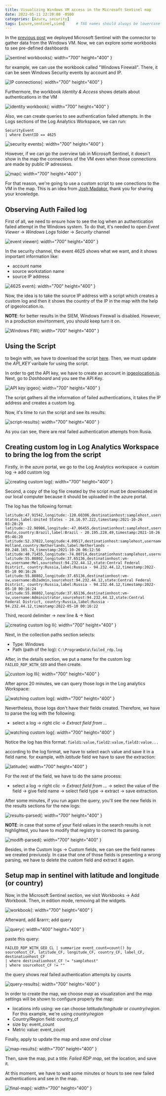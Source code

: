 ```yaml
---
title: Visualizing Windows VM access in the Microsoft Sentinel map
date: 2022-05-11 22:20:00 -0500
categories: [Azure, security]
tags: [azure,sentinel,siem]     # TAG names should always be lowercase
---
```


In the [previous post](https://jean0828.github.io/blog/posts/Deployment-Microsoft-Sentinel-(SIEM)) we deployed Microsoft Sentinel with the connector to gather data from the Windows VM. Now, we can explore some workbooks to see pre-defined dashboards


![sentinel workbooks](https://i.imgur.com/N33kRjX.png "sentinel workbooks"){: width="700" height="400" }

for example, we can use the workbook called "Windows Firewall". There, it can be seen Windows Security events by account and IP.


![IP connections](https://i.imgur.com/vPmRqAz.png "Ip connections"){: width="700" height="400" }


Furthermore, the workbook *Identity & Access* shows details about authentications in the VM

![identity workbook](https://i.imgur.com/afE2AmY.png "identity workbook"){: width="700" height="400" }

Also, we can create queries to see authentication failed attempts. In the Logs sections of the Log Analytics Workspace, we can run:

```
SecurityEvent
| where EventID == 4625 
```

![security events](https://i.imgur.com/IkgTcEf.png){: width="700" height="400" }


However, if we can go the overview tab in Microsoft Sentinel, it doesn't show in the map the connections of the VM even when those connections are made by public IP adressess.

![map](https://i.imgur.com/BZBSFGo.png "map"){: width="700" height="400" }

For that reason, we're going to use a custom script to see conections to the VM in the map. This is an idea from [Josh Madakor](https://youtu.be/RoZeVbbZ0o0), thank you for sharing your knowledge.

## Observing Auth Failed log

First of all, we need to ensure how to see the log when an authentication failed attempt in the Windows system. To do that, it's needed to open *Event Viewer* &rarr; *Windows Logs* folder &rarr; *Security* channel

![event viewer](https://i.imgur.com/9D7cmm5.png){: width="700" height="400" }

In the security channel, the event 4625 shows what we want, and it shows important information like:

* account name
* source workstation name
* source IP address

![4625 event](https://i.imgur.com/GTpdlkd.png){: width="700" height="400" }

Now, the idea is to take the source IP address with a script which creates a custom log and then it shows the country of the IP in the map with the help of ipgeolocation.io.

**NOTE**: for better results in the SIEM, Windows Firewall is disabled. However, in a production envirtonment, you should keep turn it on.

![Windows FW](https://i.imgur.com/ewZ0Ekn.png){: width="700" height="400" }

## Using the Script

to begin with, we have to download the script [here](https://github.com/joshmadakor1/Sentinel-Lab/blob/main/Custom_Security_Log_Exporter.ps1). Then, we must update the *API_KEY* varibale for using the script.

In order to get the API key, we have to create an account in [ipgeolocation.io](https://ipgeolocation.io/). Next, go to *Dashboard* and  you see the API Key.


![API key ipgeo](https://i.imgur.com/ASOASFB.png){: width="700" height="400" }

The script gathers all the information of failed authentications, it takes the IP address and creates a custom log.

Now, it's time to run the script and see its results:

![script-results](https://i.imgur.com/tpN2FVC.png){: width="700" height="400" }

As you can see, there are real failed authentication attempts from Rusia.

## Creating custom log in Log Analytics Workspace to bring the log from the script

Firstly, in the azure portal, we go to the Log Analytics workspace &rarr; custom log &rarr; add custom log

![creating custom log](https://i.imgur.com/6EmhmJO.png){: width="700" height="400" }

Second, a copy of the log file created by the script must be downloaded in our local computer because it should be uploaded in the azure portal.

The log has the following format:

```
latitude:47.91542,longitude:-120.60306,destinationhost:samplehost,username:fakeuser,sourcehost:24.16.97.222,state:Washington,country:United States,label:United States - 24.16.97.222,timestamp:2021-10-26 03:28:29
latitude:-22.90906,longitude:-47.06455,destinationhost:samplehost,username:lnwbaq,sourcehost:20.195.228.49,state:Sao Paulo,country:Brazil,label:Brazil - 20.195.228.49,timestamp:2021-10-26 05:46:20
latitude:52.37022,longitude:4.89517,destinationhost:samplehost,username:CSNYDER,sourcehost:89.248.165.74,state:North Holland,country:Netherlands,label:Netherlands - 89.248.165.74,timestamp:2021-10-26 06:12:56
latitude:40.71455,longitude:-74.00714,destinationhost:samplehost,username:ADMINISTRATOR,sourcehost:72.45.247.
latitude:55.88802,longitude:37.65136,destinationhost:vm-sw,username:Mel,sourcehost:94.232.44.12,state:Central Federal District, country:Russia,label:Russia - 94.232.44.12,timestamp:2022-05-10 00:16:26
latitude:55.88802,longitude:37.65136,destinationhost:vm-sw,username:db2admin,sourcehost:94.232.44.12,state:Central Federal District, country:Russia,label:Russia - 94.232.44.12,timestamp:2022-05-10 00:16:24
latitude:55.88802,longitude:37.65136,destinationhost:vm-sw,username:Administrator,sourcehost:94.232.44.12,state:Central Federal District, country:Russia,label:Russia - 94.232.44.12,timestamp:2022-05-10 00:16:22
```
Third, record delimiter &rarr; new line & &rarr; Next

![creating custom log II](https://i.imgur.com/W2xQyeU.png){: width="700" height="400" }

Next, in the collection paths section selects:

* Type: Windows
* Path (path of the log): ```C:\ProgramData\failed_rdp.log```

After, in the details section, we put a name for the custom log: ```FAILED_RDP_WITH_GEO``` and then create.

![custom log III](https://i.imgur.com/wYd7JjB.png){: width="700" height="400" }

After aprox 20 minutes, we can query those logs in the Log analytics Workspace:

![watching custom log](https://i.imgur.com/Y7KOZDK.png){: width="700" height="400" }

Nevertheless, those logs don't have their fields created. Therefore, we have to parse the log with the following:

* select a log &rarr; right clic &rarr; *Extract field from ...*

![watching custom log](https://i.imgur.com/srkaGnF.png){: width="700" height="400" }

Notice the log has this format:
```field1:value,field2:value,field3:value... ```

according to the log format, we have to select each value and save it in a field name. for example, with *latitude* field we have to save the extraction:

![latitude](https://i.imgur.com/8K53QFX.png){: width="700" height="400" }

For the rest of the field, we have to do the same process:
* select a log &rarr; right clic &rarr; *Extract field from ...* &rarr; select the value of the field &rarr; give field name &rarr; select field type &rarr; extract &rarr; save extraction.

After some minutes, if you run again the query, you'll see the new fields in the results sections for the new logs:

![results-parsed](https://i.imgur.com/SI9F5Iy.png){: width="700" height="400" }

**NOTE**: in case that some of your field values in the search results is not highlighted, you have to modify that registry to correct its parsing.

![modift-parsed](https://i.imgur.com/C2c9SPl.png){: width="700" height="400" }


Besides, in the Custom logs &rarr; Custom fields, we can see the field names we created previuosly. In case that one of those fields is presenting a wrong parsing, we have to delete the custom field and extract it again.

## Setup map in sentinel with latitude and longitude (or country)

Now, in the Microsoft Sentinel section, we visit Workbooks &rarr; Add Workbook. Then, in edition mode, removing all the widgets.

![workbook](https://i.imgur.com/KYh68gM.png){: width="700" height="400" }

Afterward, add &rarrr; add query

![query](https://i.imgur.com/82NFEqL.png){: width="400" height="400" }

paste this query:

```
FAILED_RDP_WITH_GEO_CL | summarize event_count=count() by sourcehost_CF, latitude_CF, longitude_CF, country_CF, label_CF, destinationhost_CF
| where destinationhost_CF != "samplehost"
| where sourcehost_CF != ""
```

the query shows real failed authentication attempts by counts

![query-results](https://i.imgur.com/UjMkwpr.png){: width="700" height="400" }

In order to create the map, we choose *map* as visualization and the map settings will be shown to configure properly the map:

* locations info using: we can choose *latitude/longitude* or *country/region*. For this example, we're using *country/region*
* Country/Region field: country_cf
* size by: event_count
* Metric value: event_count

Finally, apply to update the map and *save and close*

![map-results](https://i.imgur.com/Q1LxVM8.png){: width="700" height="400" }

Then, save the map, put a title: *Failed RDP map*, set the location, and save it.

At this moment, we have to wait some minutes or hours to see new failed authentications and see in the map.

![final-map](https://i.imgur.com/jEWQegV.png){: width="700" height="400" }




